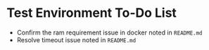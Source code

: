 # Test Environment To-Do List

- Confirm the ram requirement issue in docker noted in `README.md`
- Resolve timeout issue noted in `README.md`
